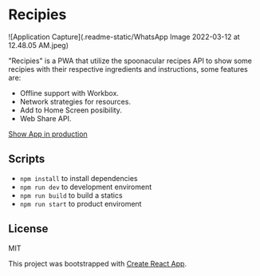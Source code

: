 # Recipies

![Application Capture](.readme-static/WhatsApp Image 2022-03-12 at 12.48.05 AM.jpeg)

"Recipies" is a PWA that utilize the spoonacular recipes API to show some recipies with their respective ingredients and instructions, some features are:

* Offline support with Workbox.
* Network strategies for resources.
* Add to Home Screen posibility.
* Web Share API.

[Show App in production](https://build-two-pi.vercel.app/)

## Scripts

* `npm install` to install dependencies
* `npm run dev` to development enviroment
* `npm run build` to build a statics
* `npm run start` to product enviroment

## License

MIT

This project was bootstrapped with [Create React App](https://github.com/facebook/create-react-app).

